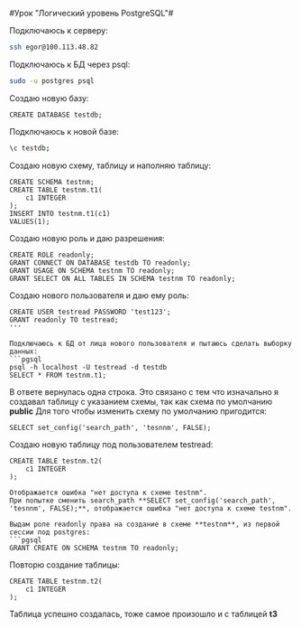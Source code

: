 #Урок "Логический уровень PostgreSQL"#

Подключаюсь к серверу:
```bash
ssh egor@100.113.48.82
```

Подключаюсь к БД через psql:
```bash
sudo -u postgres psql
```
Создаю новую базу:
```pgsql
CREATE DATABASE testdb;
```
Подключаюсь к новой базе:
```bash
\c testdb;
```
Создаю новую схему, таблицу и наполняю таблицу:
```pgsql
CREATE SCHEMA testnm;
CREATE TABLE testnm.t1(
    c1 INTEGER
);
INSERT INTO testnm.t1(c1)
VALUES(1);
```

Создаю новую роль и даю разрешения:
```pgsql
CREATE ROLE readonly;
GRANT CONNECT ON DATABASE testdb TO readonly;
GRANT USAGE ON SCHEMA testnm TO readonly;
GRANT SELECT ON ALL TABLES IN SCHEMA testnm TO readonly;
```

Создаю нового пользователя и даю ему роль:
```pgsql
CREATE USER testread PASSWORD 'test123';
GRANT readonly TO testread;
'''

Подключаюсь к БД от лица нового пользователя и пытаюсь сделать выборку данных:
```pgsql
psql -h localhost -U testread -d testdb
SELECT * FROM testnm.t1;
```

В ответе вернулась одна строка.
Это связано с тем что изначально я создавал таблицу с указанием схемы, так как схема по умолчанию **public**
Для того чтобы изменить схему по умолчанию пригодится:
```pgsql
SELECT set_config('search_path', 'tesnnm', FALSE);
```

Создаю новую таблицу под пользователем testread:
```pgsql
CREATE TABLE testnm.t2(
    c1 INTEGER
);

Отображается ошибка "нет доступа к схеме testnm".
При попытке сменить search_path **SELECT set_config('search_path', 'tesnnm', FALSE);**, отображается ошибка "нет доступа к схеме testnm".

Выдам роле readonly права на создание в схеме **testnm**, из первой сессии под postgres:
```pgsql
GRANT CREATE ON SCHEMA testnm TO readonly;
```

Повторю создание таблицы:
```pgsql
CREATE TABLE testnm.t2( 
    c1 INTEGER
);
```

Таблица успешно создалась, тоже самое произошло и с таблицей **t3**
